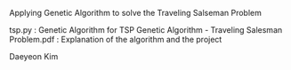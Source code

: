 Applying Genetic Algorithm to solve the Traveling Salseman Problem

tsp.py : Genetic Algorithm for TSP
Genetic Algorithm - Traveling Salesman Problem.pdf : Explanation of the algorithm and the project

Daeyeon Kim
